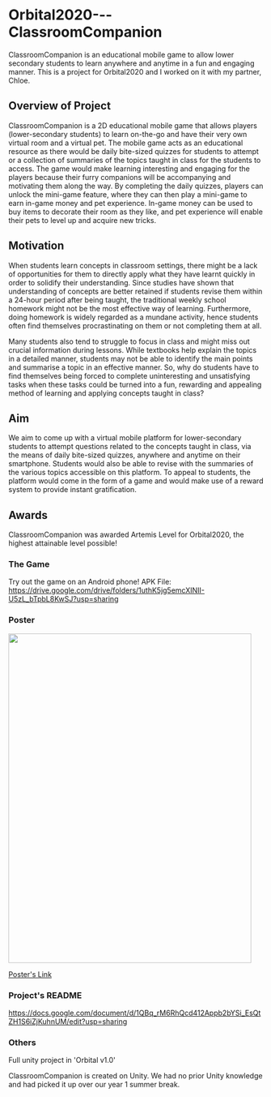 # Orbital2020---ClassroomCompanion
ClassroomCompanion is an educational mobile game to allow lower secondary students to learn anywhere and anytime in a fun and engaging manner. This is a project for Orbital2020 and I worked on it with my partner, Chloe. 

## Overview of Project
ClassroomCompanion is a 2D educational mobile game that allows players (lower-secondary students) to learn on-the-go and have their very own virtual room and a virtual pet. The mobile game acts as an educational resource as there would be daily bite-sized quizzes for students to attempt or a collection of summaries of the topics taught in class for the students to access. The game would make learning interesting and engaging for the players because their furry companions will be accompanying and motivating them along the way. By completing the daily quizzes, players can unlock the mini-game feature, where they can then play a mini-game to earn in-game money and pet experience. In-game money can be used to buy items to decorate their room as they like, and pet experience will enable their pets to level up and acquire new tricks. 

## Motivation
When students learn concepts in classroom settings, there might be a lack of opportunities for them to directly apply what they have learnt quickly in order to solidify their understanding. Since studies have shown that understanding of concepts are better retained if students revise them within a 24-hour period after being taught, the traditional weekly school homework might not be the most effective way of learning. Furthermore, doing homework is widely regarded as a mundane activity, hence students often find themselves procrastinating on them or not completing them at all. 

Many students also tend to struggle to focus in class and might miss out crucial information during lessons. While textbooks help explain the topics in a detailed manner, students may not be able to identify the main points and summarise a topic in an effective manner. 
So, why do students have to find themselves being forced to complete uninteresting and unsatisfying tasks when these tasks could be turned into a fun, rewarding and appealing method of learning and applying concepts taught in class?

## Aim 
We aim to come up with a virtual mobile platform for lower-secondary students to attempt questions related to the concepts taught in class, via the means of daily bite-sized quizzes, anywhere and anytime on their smartphone. Students would also be able to revise with the summaries of the various topics accessible on this platform. To appeal to students, the platform would come in the form of a game and would make use of a reward system to provide instant gratification.  

## Awards
ClassroomCompanion was awarded Artemis Level for Orbital2020, the highest attainable level possible!

### The Game
Try out the game on an Android phone! APK File: https://drive.google.com/drive/folders/1uthK5jg5emcXINII-U5zL_bTpbL8KwSJ?usp=sharing

### Poster
<img src="https://imgur.com/bEV0rYV.jpg" width="480" height="650"/>

[Poster's Link](https://imgur.com/bEV0rY)

### Project's README
https://docs.google.com/document/d/1QBq_rM6RhQcd412Appb2bYSi_EsQtZH1S6iZjKuhnUM/edit?usp=sharing

### Others
Full unity project in 'Orbital v1.0'

ClassroomCompanion is created on Unity. We had no prior Unity knowledge and had picked it up over our year 1 summer break. 

